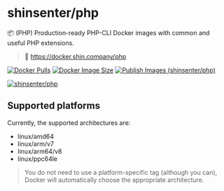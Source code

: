 # shinsenter/php

📦 (PHP) Production-ready PHP-CLI Docker images with common and useful PHP extensions.

> 🔗 https://docker.shin.company/php

[![Docker Pulls](https://img.shields.io/docker/pulls/shinsenter/php)](https://docker.shin.company/php) [![Docker Image Size](https://img.shields.io/docker/image-size/shinsenter/php/latest?label=shinsenter%2Fphp)](https://docker.shin.company/php/tags) [![Publish Images (shinsenter/php)](https://code.shin.company/php/actions/workflows/build-v2.yml/badge.svg?branch=main)](https://code.shin.company/php/actions/workflows/build-v2.yml)

[![shinsenter/php](https://repository-images.githubusercontent.com/458053748/24e848e1-c0fc-4893-b2b9-f7dbfad263f3)](https://docker.shin.company/php)

## Supported platforms

Currently, the supported architectures are:

- linux/amd64
- linux/arm/v7
- linux/arm64/v8
- linux/ppc64le

> You do not need to use a platform-specific tag (although you can), Docker will automatically choose the appropriate architecture.